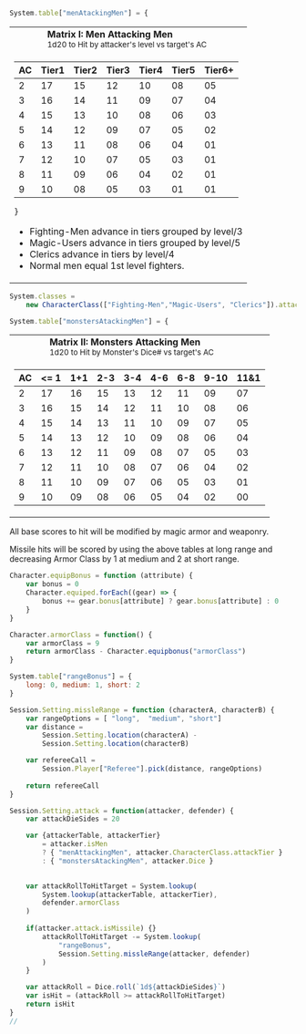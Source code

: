 ```javascript
System.table["menAtackingMen"] = {
```
<table><tr><td></td><td></td><td></td><td>
<b>Matrix I: Men Attacking Men</b></br>
<sub>1d20 to Hit by attacker's level vs target's AC</sub>
</td></tr>
<tr><td colspan=4>

| AC | Tier1 | Tier2 | Tier3 | Tier4 | Tier5 | Tier6+ |
|----|-------|-------|-------|-------|-------|--------|
| 2  | 17 | 15 | 12 | 10 | 08 | 05 |
| 3  | 16 | 14 | 11 | 09 | 07 | 04 |
| 4  | 15 | 13 | 10 | 08 | 06 | 03 |
| 5  | 14 | 12 | 09 | 07 | 05 | 02 | 
| 6  | 13 | 11 | 08 | 06 | 04 | 01 |
| 7  | 12 | 10 | 07 | 05 | 03 | 01 |
| 8  | 11 | 09 | 06 | 04 | 02 | 01 |
| 9  | 10 | 08 | 05 | 03 | 01 | 01 |

```javascript
}
```


* Fighting-Men advance in tiers grouped by level/3
* Magic-Users advance in tiers grouped by level/5
* Clerics advance in tiers by level/4 
* Normal men equal 1st level fighters.
</td></tr></table>

```javascript
System.classes = 
    new CharacterClass(["Fighting-Men","Magic-Users", "Clerics"]).attackTier = [3, 5, 4]

System.table["monstersAtackingMen"] = {
```
<table><tr><td></td><td></td><td></td><td>
<b>Matrix II: Monsters Attacking Men</b></br>
<sub>1d20 to Hit by Monster's Dice# vs target's AC</sub>
</td></tr>
<tr><td colspan=4>

| AC | <= 1 | 1+1 | 2-3 | 3-4 | 4-6 | 6-8 | 9-10 | 11&1 |
|----|----|---|---|----|----|----|----|----|
| 2  | 17 | 16 | 15 | 13 | 12 | 11 | 09 | 07 |
| 3  | 16 | 15 | 14 | 12 | 11 | 10 | 08 | 06 |
| 4  | 15 | 14 | 13 | 11 | 10 | 09 | 07 | 05 |
| 5  | 14 | 13 | 12 | 10 | 09 | 08 | 06 | 04 | 
| 6  | 13 | 12 | 11 | 09 | 08 | 07 | 05 | 03 |
| 7  | 12 | 11 | 10 | 08 | 07 | 06 | 04 | 02 |
| 8  | 11 | 10 | 09 | 07 | 06 | 05 | 03 | 01 |
| 9  | 10 | 09 | 08 | 06 | 05 | 04 | 02 | 00 |

</td></tr></table>

All base scores to hit will be modified by magic armor and weaponry. 

Missile hits will be scored by using the above tables at long range and decreasing Armor Class by 1 at medium and 2 at short range.


```javascript
Character.equipBonus = function (attribute) {
    var bonus = 0
    Character.equiped.forEach((gear) => {
        bonus += gear.bonus[attribute] ? gear.bonus[attribute] : 0
    }
}

Character.armorClass = function() {
    var armorClass = 9
    return armorClass - Character.equipbonus("armorClass")
}

System.table["rangeBonus"] = {
    long: 0, medium: 1, short: 2 
}

Session.Setting.missleRange = function (characterA, characterB) {
    var rangeOptions = [ "long",  "medium", "short"]
    var distance = 
        Session.Setting.location(characterA) - 
        Session.Setting.location(characterB)

    var refereeCall = 
        Session.Player["Referee"].pick(distance, rangeOptions)
        
    return refereeCall
}

Session.Setting.attack = function(attacker, defender) {
    var attackDieSides = 20

    var {attackerTable, attackerTier} 
        = attacker.isMen 
        ? { "menAttackingMen", attacker.CharacterClass.attackTier }
        : { "monstersAtackingMen", attacker.Dice }
    

    var attackRollToHitTarget = System.lookup(
        System.lookup(attackerTable, attackerTier), 
        defender.armorClass
    )
 
    if(attacker.attack.isMissile) {}
        attackRollToHitTarget -= System.lookup(
            "rangeBonus", 
            Session.Setting.missleRange(attacker, defender)
        )
    }

    var attackRoll = Dice.roll(`1d${attackDieSides}`)
    var isHit = (attackRoll >= attackRollToHitTarget)
    return isHit
}
// 
```
